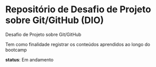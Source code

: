 # Repositório de Desafio de Projeto sobre Git/GitHub (DIO)
Desafio de Projeto sobre Git/GitHub

Tem como finalidade registrar os conteúdos aprendidos ao longo do bootcamp

**status**: Em andamento
